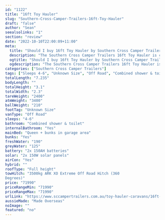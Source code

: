 ```yaml
---
id: "1122"
title: "16ft Toy Hauler"
slug: "Southern-Cross-Camper-Trailers-16ft-Toy-Hauler"
draft: "false"
author: "Sean"
seealsolinks: "1"
section: "review"
date: "2022-10-10T22:00:09+11:00"
meta:
  title: "Should I buy 16ft Toy Hauler by Southern Cross Camper Trailers?"
  description: "The Southern Cross Camper Trailers 16ft Toy Hauler is classed as Off Road, and sleeps 4-6 people. It is Made Overseas and comes in at Unknown Size. It generally has Combined shower & toilet."
  ogtitle: "Should I buy 16ft Toy Hauler by Southern Cross Camper Trailers?"
  ogdescription: "The Southern Cross Camper Trailers 16ft Toy Hauler is classed as Off Road, and sleeps 4-6 people. It is Made Overseas and comes in at Unknown Size. It generally has Combined shower & toilet."
categories: ["Southern Cross Camper Trailers"]
tags: ["Sleeps 4-6", "Unknown Size", "Off Road", "Combined shower & toilet", "Full height", "70 - 80k"]
totalLength: "7.235"
bodyLength: ""
totalHeight: "3.1"
totalWidth: "2.3"
tareWeight: "2400"
atmWeight: "3400"
ballWeight: "210"
footTag: "Unknown Size"
vanType: "Off Road"
sleeps: "4-6"
bathroom: "Combined shower & toilet"
internalBathroom: "Yes"
mainBed: "Queen + bunks in garage area"
bunks: "Yes"
freshWater: "190"
greyWater: "125"
battery: "2x 150AH batteries"
solar: "2x 150W solar panels"
airCon: "Yes"
hybrid: ""
roofType: "Full height"
towHitch: "3500kg ARK XO Extreme Off Road Hitch (360
Degrees)"
price: "71990"
priceRangeMin: "71990"
priceRangeMax: "71990"
urlLink: "https://www.sccampertrailers.com.au/toy-hauler-caravans/16ft-toy-hauler"
aussieMade: "Made Overseas"
noImage: ""
featured: "no"
---
```

